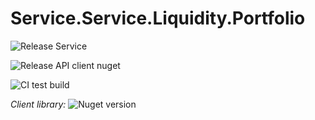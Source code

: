 # Service.Service.Liquidity.Portfolio

![Release Service](https://github.com/MyJetWallet/Service.Service.Liquidity.Portfolio/workflows/Release%20Service/badge.svg)

![Release API client nuget](https://github.com/MyJetWallet/Service.Service.Liquidity.Portfolio/workflows/Release%20API%20client%20nuget/badge.svg)

![CI test build](https://github.com/MyJetWallet/Service.Service.Liquidity.Portfolio/workflows/CI%20test%20build/badge.svg)

*Client library:* ![Nuget version](https://img.shields.io/nuget/v/MyJetWallet.Service.Service.Liquidity.Portfolio.Client?label=MyJetWallet.Service.Service.Liquidity.Portfolio.Client&style=social)

